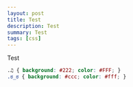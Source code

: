 ```yaml
---
layout: post
title: Test
description: Test
summary: Test
tags: [css]
---
```


Test

```css
.♫ { background: #222; color: #FFF; } 
.ಠ_ಠ { background: #ccc; color: #fff; }
```